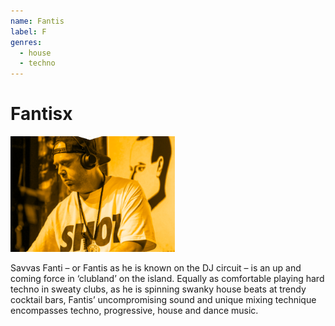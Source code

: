 ```yaml
---
name: Fantis
label: F
genres:
  - house
  - techno
---
```


# Fantisx

![](./assets/images/_sample.png)

Savvas Fanti – or Fantis as he is known on the DJ circuit – is an up and coming force in ‘clubland’ on the island. Equally as comfortable playing hard techno in sweaty clubs, as he is spinning swanky house beats at trendy cocktail bars, Fantis’ uncompromising sound and unique mixing technique encompasses techno, progressive, house and dance music.
